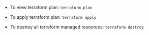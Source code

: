 
* To view terraform plan: `terraform plan`

* To apply terraform plan: `terraform apply`

* To destroy all terraform managed resources: `terraform destroy`
